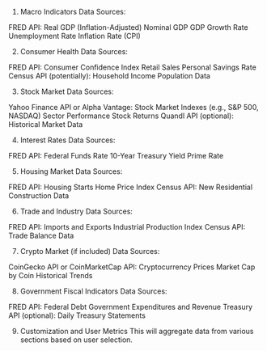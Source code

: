 1. Macro Indicators
Data Sources:

FRED API:
Real GDP (Inflation-Adjusted)
Nominal GDP
GDP Growth Rate
Unemployment Rate
Inflation Rate (CPI)

2. Consumer Health
Data Sources:

FRED API:
Consumer Confidence Index
Retail Sales
Personal Savings Rate
Census API (potentially):
Household Income
Population Data

3. Stock Market
Data Sources:

Yahoo Finance API or Alpha Vantage:
Stock Market Indexes (e.g., S&P 500, NASDAQ)
Sector Performance
Stock Returns
Quandl API (optional):
Historical Market Data

4. Interest Rates
Data Sources:

FRED API:
Federal Funds Rate
10-Year Treasury Yield
Prime Rate

5. Housing Market
Data Sources:

FRED API:
Housing Starts
Home Price Index
Census API:
New Residential Construction Data

6. Trade and Industry
Data Sources:

FRED API:
Imports and Exports
Industrial Production Index
Census API:
Trade Balance Data

7. Crypto Market (if included)
Data Sources:

CoinGecko API or CoinMarketCap API:
Cryptocurrency Prices
Market Cap by Coin
Historical Trends

8. Government Fiscal Indicators
Data Sources:

FRED API:
Federal Debt
Government Expenditures and Revenue
Treasury API (optional):
Daily Treasury Statements

9. Customization and User Metrics
This will aggregate data from various sections based on user selection.
